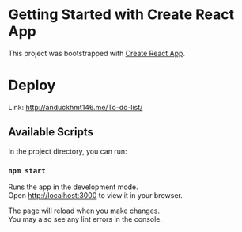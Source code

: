 # Getting Started with Create React App

This project was bootstrapped with [Create React App](https://github.com/facebook/create-react-app).

# Deploy

Link: http://anduckhmt146.me/To-do-list/

## Available Scripts

In the project directory, you can run:

### `npm start`

Runs the app in the development mode.\
Open [http://localhost:3000](http://localhost:3000) to view it in your browser.

The page will reload when you make changes.\
You may also see any lint errors in the console.
